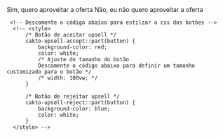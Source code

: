 
 <div>
 <meta charset="UTF-8">
   <cakto-upsell-buttons>
      <cakto-upsell-accept
        bg-color="#0f7865"
        text-color="#ffffff"
        upsell-accept-url="https://quiz.cakto.com.br/dashboard/funnel/a2ddf851-9b79-4942-b628-eb529e6396b0"
        offer-id="7inq6rf"
        app-base-url="https://app.cakto.com.br"
        offer-type="upsell"
        upsell-reject-url="https://quiz.cakto.com.br/dashboard/funnel/a2ddf851-9b79-4942-b628-eb529e6396b0"   
      >
        Sim, quero aproveitar a oferta
      </cakto-upsell-accept>
      <cakto-upsell-reject
        upsell-reject-url="https://quiz.cakto.com.br/dashboard/funnel/a2ddf851-9b79-4942-b628-eb529e6396b0"       
      >
        Não, eu não quero aproveitar a oferta
      </cakto-upsell-reject>
    </cakto-upsell-buttons>  
    

     <!-- Descomente o código abaixo para estilzar o css dos botões -->
      <!-- <style>
          /* Botão de aceitar upsell */
          cakto-upsell-accept::part(button) {
              background-color: red;
              color: white;
              /* Ajuste do tamanho do botão 
              Descomente o código abaixo para definir um tamanho customizado para o botão */
              /* width: 100vw; */
          }

          /* Botão de rejeitar upsell */
          cakto-upsell-reject::part(button) {
              background-color: blue;
              color: white;
          }
      </style> -->

  <script type="text/javascript" src="https://caktoscripts.nyc3.cdn.digitaloceanspaces.com/upsell.js"></script>
 </div>
